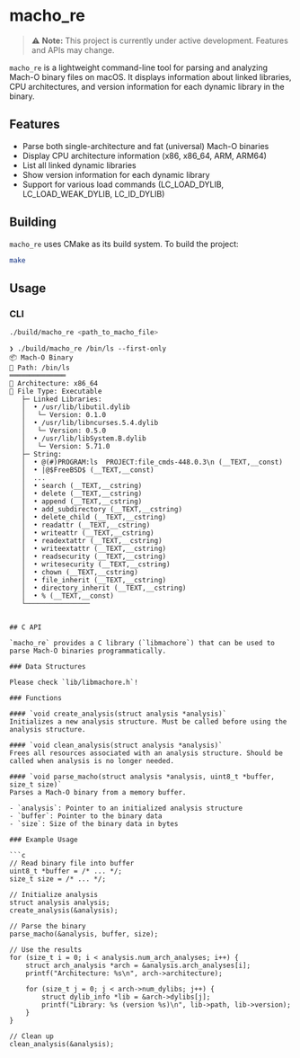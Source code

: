 # macho_re

> ⚠️ **Note:** This project is currently under active development. Features and APIs may change.

`macho_re` is a lightweight command-line tool for parsing and analyzing Mach-O binary files on macOS. It displays information about linked libraries, CPU architectures, and version information for each dynamic library in the binary.

## Features

- Parse both single-architecture and fat (universal) Mach-O binaries
- Display CPU architecture information (x86, x86_64, ARM, ARM64)
- List all linked dynamic libraries
- Show version information for each dynamic library
- Support for various load commands (LC_LOAD_DYLIB, LC_LOAD_WEAK_DYLIB, LC_ID_DYLIB)

## Building

`macho_re` uses CMake as its build system. To build the project:

```bash
make
```

## Usage

### CLI

```bash
./build/macho_re <path_to_macho_file>
```

```
❯ ./build/macho_re /bin/ls --first-only
📦 Mach-O Binary
📂 Path: /bin/ls
══════════════
🔧 Architecture: x86_64
📁 File Type: Executable
   ├─ Linked Libraries:
   │  • /usr/lib/libutil.dylib
   │   └─ Version: 0.1.0
   │  • /usr/lib/libncurses.5.4.dylib
   │   └─ Version: 0.5.0
   │  • /usr/lib/libSystem.B.dylib
   │   └─ Version: 5.71.0
   ├─ String:
   │  • @(#)PROGRAM:ls  PROJECT:file_cmds-448.0.3\n (__TEXT,__const)
   │  • |@$FreeBSD$ (__TEXT,__const)
   │  ...
   │  • search (__TEXT,__cstring)
   │  • delete (__TEXT,__cstring)
   │  • append (__TEXT,__cstring)
   │  • add_subdirectory (__TEXT,__cstring)
   │  • delete_child (__TEXT,__cstring)
   │  • readattr (__TEXT,__cstring)
   │  • writeattr (__TEXT,__cstring)
   │  • readextattr (__TEXT,__cstring)
   │  • writeextattr (__TEXT,__cstring)
   │  • readsecurity (__TEXT,__cstring)
   │  • writesecurity (__TEXT,__cstring)
   │  • chown (__TEXT,__cstring)
   │  • file_inherit (__TEXT,__cstring)
   │  • directory_inherit (__TEXT,__cstring)
   │  • % (__TEXT,__const)
   └────────────────


## C API

`macho_re` provides a C library (`libmachore`) that can be used to parse Mach-O binaries programmatically.

### Data Structures

Please check `lib/libmachore.h`!

### Functions

#### `void create_analysis(struct analysis *analysis)`
Initializes a new analysis structure. Must be called before using the analysis structure.

#### `void clean_analysis(struct analysis *analysis)`
Frees all resources associated with an analysis structure. Should be called when analysis is no longer needed.

#### `void parse_macho(struct analysis *analysis, uint8_t *buffer, size_t size)`
Parses a Mach-O binary from a memory buffer.

- `analysis`: Pointer to an initialized analysis structure
- `buffer`: Pointer to the binary data
- `size`: Size of the binary data in bytes

### Example Usage

```c
// Read binary file into buffer
uint8_t *buffer = /* ... */;
size_t size = /* ... */;

// Initialize analysis
struct analysis analysis;
create_analysis(&analysis);

// Parse the binary
parse_macho(&analysis, buffer, size);

// Use the results
for (size_t i = 0; i < analysis.num_arch_analyses; i++) {
    struct arch_analysis *arch = &analysis.arch_analyses[i];
    printf("Architecture: %s\n", arch->architecture);

    for (size_t j = 0; j < arch->num_dylibs; j++) {
        struct dylib_info *lib = &arch->dylibs[j];
        printf("Library: %s (version %s)\n", lib->path, lib->version);
    }
}

// Clean up
clean_analysis(&analysis);
```
